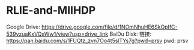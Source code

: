 # RLIE-and-MIIHDP
Google Drive:
https://drive.google.com/file/d/1NOmNhuHE6SkOpIfC-539vzuaKxVQsWw1/view?usp=drive_link
BaiDu Disk:
链接: https://pan.baidu.com/s/1FUQtz_zvn7Oo4t5slTYs7g?pwd=prsv pwd: prsv
